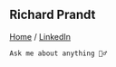 <h2>Richard Prandt</h2>

<a href="https://rprandt.com" target="_blank" rel="noopener noreferrer">Home</a> / <a href="https://www.linkedin.com/in/richardprandt/" target="_blank" rel="noopener noreferrer">LinkedIn</a>

```
Ask me about anything 🧙‍♂️
```
